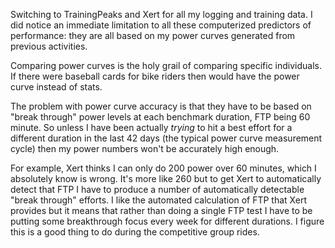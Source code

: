 Switching to TrainingPeaks and Xert for all my logging and training data. I did notice an immediate limitation to all these computerized predictors of performance: they are all based on my power curves generated from previous activities. 

Comparing power curves is the holy grail of comparing specific individuals. If there were baseball cards for bike riders then would have the power curve instead of stats.

The problem with power curve accuracy is that they have to be based on "break through" power levels at each benchmark duration, FTP being 60 minute. So unless I have been actually _trying_ to hit a best effort for a different duration in the last 42 days (the typical power curve measurement cycle) then my power numbers won't be accurately high enough.

For example, Xert thinks I can only do 200 power over 60 minutes, which I absolutely know is wrong. It's more like 260 but to get Xert to automatically detect that FTP I have to produce a number of automatically detectable "break through" efforts. I like the automated calculation of FTP that Xert provides but it means that rather than doing a single FTP test I have to be putting some breakthrough focus every week for different durations. I figure this is a good thing to do during the competitive group rides.